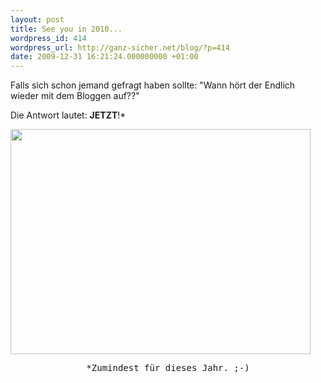 ```yaml
---
layout: post
title: See you in 2010...
wordpress_id: 414
wordpress_url: http://ganz-sicher.net/blog/?p=414
date: 2009-12-31 16:21:24.000000000 +01:00
---
```

Falls sich schon jemand gefragt haben sollte: 
"Wann hört der Endlich wieder mit dem Bloggen auf??"

Die Antwort lautet: <strong>JETZT</strong>!*<br />

<a class="borderimg" href="http://ganz-sicher.net/blog/wp-content/uploads/new-year-2010.jpg"><img class="aligncenter size-full wp-image-415" title="new year 2010" src="http://ganz-sicher.net/blog/wp-content/uploads/new-year-2010.jpg" alt="" width="480" height="360" /></a>

<center><pre>
*Zumindest für dieses Jahr. ;-)
</pre></center>
